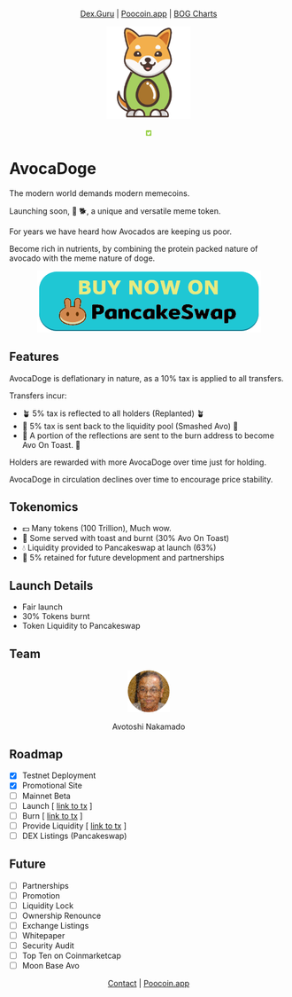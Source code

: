 <div align="center">

[Dex.Guru](https://dex.guru/token/0x2260fac5e5542a773aa44fbcfedf7c193bc2c599-eth?utm_source=avocadoge.net) |
[Poocoin.app](https://poocoin.app/tokens/0xe2df9f730c54400934c06a17462c41c0806ed8?utm_source=avocadoge.net) |
[BOG Charts](https://charts.bogged.finance/0xAe2DF9F730c5400934c06a17462c4C08a06ED8?utm_source=avocadoge.net)

<!--
[CoinPaprika](https://coinpaprika.com/coin/avodoge-avocadoge/?utm_source=avocadoge.net) |
[LiveCoinWatch](https://www.livecoinwatch.com/price/Avocadoge-AVODOGE?utm_source=avocadoge.net) |
[CoinGecko](https://www.coingecko.com/en/coins/avocadoge?utm_source=avocadoge.net) |
[CoinMarketCap](https://coinmarketcap.com/currencies/avocadoge/?utm_source=avocadoge.net) |
-->
</div>

<div align="center"><img src="avocadoge.svg" width="30%" alt="avocadoge logo" /></div>

<div id="social" align="center"><p>
<a href="http://twitter.com/DogeAvoca?utm_source=avocadoge.net"><img src="social/twitter.png" width="2%" /></a>
</p></div>

# AvocaDoge

The modern world demands modern memecoins.

Launching soon, 🥑 🐕, a unique and versatile meme token.

For years we have heard how Avocados are keeping us poor. 

Become rich in nutrients, by combining the protein packed nature of avocado with the meme nature of doge.

<div align="center">
<a href="https://pancakeswap.finance/swap?outputCurrency=0xae2d9f730c5440094c06a17462c41c0a06ed8&utm_source=avocadoge.net"><img src="buttons/pancakeswap_buy.png" /></a>
</div>

## Features

AvocaDoge is deflationary in nature, as a 10% tax is applied to all transfers.

Transfers incur:
  
* 🪴 5% tax is reflected  to all holders (Replanted) 🪴
* 🔨 5% tax is sent back to the liquidity pool (Smashed Avo) 🔨
* 🍞 A portion of the reflections are sent to the burn address to become Avo On Toast. 🍞
  
Holders are rewarded with more AvocaDoge over time just for holding.

AvocaDoge in circulation declines over time to encourage price stability.

## Tokenomics

* 💵 Many tokens (100 Trillion), Much wow.
* 🍞 Some served with toast and burnt (30% Avo On Toast) 
* 💧 Liquidity provided to Pancakeswap at launch (63%) 
* 🤝 5% retained for future development and partnerships 

## Launch Details

* Fair launch
* 30% Tokens burnt
* Token Liquidity to Pancakeswap

## Team

<div align="center">
<img src="team/founder.png" width="15%">
<p>Avotoshi Nakamado</p>
</div>

## Roadmap

* [x] Testnet Deployment
* [x] Promotional Site
* [ ] Mainnet Beta
* [ ] Launch [ [link to tx](bscscan.com/token/0x09d0201faf1623b1c58F485364dC7B1893Ebc#balances) ]
* [ ] Burn [ [link to tx](bscscan.com/token/0x09d0201faf1623b1c58F485364dC7B1893Ebc#balances) ]
* [ ] Provide Liquidity [ [link to tx](bscscan.com/token/0x09d0201faf1623b1c58F485364dC7B1893Ebc#balances) ]
* [ ] DEX Listings (Pancakeswap)

## Future

* [ ] Partnerships
* [ ] Promotion
* [ ] Liquidity Lock
* [ ] Ownership Renounce
* [ ] Exchange Listings
* [ ] Whitepaper
* [ ] Security Audit
* [ ] Top Ten on Coinmarketcap
* [ ] Moon Base Avo

<div align="center">

[Contact](mailto:avocadogetoken@gmail.com) | [Poocoin.app](https://poocoin.app/tokens/0xe2df9f730c54400934c06a17462c41c0806ed8?utm_source=avocadoge.net)

</div>
